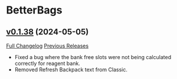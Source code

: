# BetterBags

## [v0.1.38](https://github.com/Cidan/BetterBags/tree/v0.1.38) (2024-05-05)
[Full Changelog](https://github.com/Cidan/BetterBags/compare/v0.1.37...v0.1.38) [Previous Releases](https://github.com/Cidan/BetterBags/releases)

- Fixed a bug where the bank free slots were not being calculated correctly for reagent bank.  
- Removed Refresh Backpack text from Classic.  
